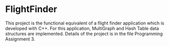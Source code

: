 # FlightFinder
This project is the functional equivalent of a flight finder application which is developed with C++. For this application, MultiGraph and Hash Table data structures are implemented. Details of the project is in the file Programming Assignment 3.
